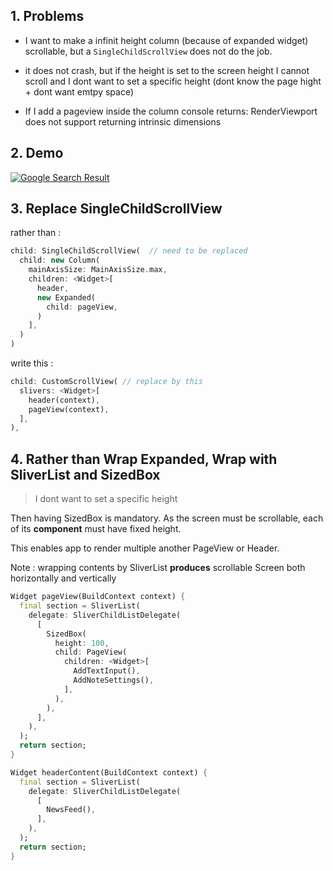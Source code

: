 

## 1. Problems

* I want to make a infinit height column (because of expanded widget) scrollable, but a `SingleChildScrollView` does not do the job.

* it does not crash, but if the height is set to the screen height I cannot scroll and I dont want to set a specific height (dont know the page hight + dont want emtpy space)


* If I add a pageview inside the column console returns: RenderViewport does not support returning intrinsic dimensions



## 2. Demo

[![Google Search Result][1]][1]

  [1]: https://i.stack.imgur.com/3IAd0.gif

## 3. Replace SingleChildScrollView


rather than :

``` dart
child: SingleChildScrollView(  // need to be replaced
  child: new Column(
    mainAxisSize: MainAxisSize.max,
    children: <Widget>[
      header,
      new Expanded(
        child: pageView,
      )
    ],
  )
)
```

write this : 

``` dart
child: CustomScrollView( // replace by this
  slivers: <Widget>[
    header(context),
    pageView(context),
  ],
),
```

## 4. Rather than Wrap Expanded, Wrap with SliverList and SizedBox

> I dont want to set a specific height

Then having SizedBox is mandatory. As the screen must be scrollable, each of its **component** must have fixed height. 

This enables app to render multiple another PageView or Header.

Note : wrapping contents by SliverList **produces** scrollable Screen both horizontally and vertically

``` dart
Widget pageView(BuildContext context) {
  final section = SliverList(
    delegate: SliverChildListDelegate(
      [
        SizedBox(
          height: 100,
          child: PageView(
            children: <Widget>[
              AddTextInput(),
              AddNoteSettings(),
            ],
          ),
        ),
      ],
    ),
  );
  return section;
}

Widget headerContent(BuildContext context) {
  final section = SliverList(
    delegate: SliverChildListDelegate(
      [
        NewsFeed(),
      ],
    ),
  );
  return section;
}
```